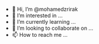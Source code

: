 - 👋 Hi, I’m @mohamedzrirak
- 👀 I’m interested in ...
- 🌱 I’m currently learning ...
- 💞️ I’m looking to collaborate on ...
- 📫 How to reach me ...

<!---
mohamedzrirak/mohamedzrirak is a ✨ special ✨ repository because its `README.md` (this file) appears on your GitHub profile.
You can click the Preview link to take a look at your changes.
--->
